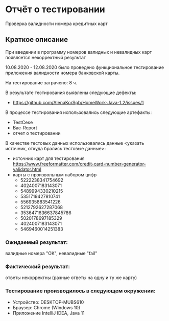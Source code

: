 # Отчёт о тестировании  
Проверка валидности номера кредитных карт
## Краткое описание 
При введении в программу номеров валидных и невалидных карт появляется некорректный результат

10.08.2020 - 12.08.2020 было проведено функциональное тестирование приложения валидности номера банковской карты. 

На тестирование затрачено: 8 ч.


В результате тестирования выявлены следующие дефекты:
* https://github.com/AlenaKorSpb/HomeWork-Java-1.2/issues/1

В процессе тестирования использовались следующие артефакты:
* TestCese
* Bac-Report
* отчет о тестировании

В качестве тестовых данных использовались данные <указать источник, откуда брались тестовые данные>:

* источник карт для тестирования https://www.freeformatter.com/credit-card-number-generator-validator.html
* карты с произвольным набором цифр
    * 5222238341754692 
    * 4024007183143071                               
    * 5489994330210215  
    * 5351719427810741                                  
    * 556935883541226  
    * 5212792627287068 
    * 3536471636637845786 
    * 5020178697185329   
    * 4024007183143071 
    * 5469460014251383 

### Ожидаемый результат:
 валидные номера "ОК", невалидные "fail"

### Фактический результат: 
ответы некорректны (разные ответы на одну и ту же карту)


### Тестирование производилось в следующем окружении:
* Устройство: DESKTOP-MUBS610
* Браузер: Chrome (Windows 10)
* Приложение IntelliJ IDEA, Java 11